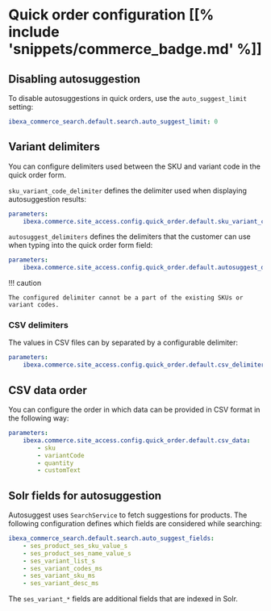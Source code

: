 # Quick order configuration [[% include 'snippets/commerce_badge.md' %]]

## Disabling autosuggestion

To disable autosuggestions in quick orders, use the `auto_suggest_limit` setting:

``` yaml
ibexa_commerce_search.default.search.auto_suggest_limit: 0
```

## Variant delimiters

You can configure delimiters used between the SKU and variant code in the quick order form.

`sku_variant_code_delimiter` defines the delimiter used when displaying autosuggestion results:

``` yaml
parameters:
    ibexa.commerce.site_access.config.quick_order.default.sku_variant_code_delimiter: '::'
```

`autosuggest_delimiters` defines the delimiters that the customer can use when typing into the quick order form field:

``` yaml
parameters:
    ibexa.commerce.site_access.config.quick_order.default.autosuggest_delimiters: [' ', '/', '-', '::']
```

!!! caution

    The configured delimiter cannot be a part of the existing SKUs or variant codes.

### CSV delimiters

The values in CSV files can by separated by a configurable delimiter:

``` yaml
parameters:
    ibexa.commerce.site_access.config.quick_order.default.csv_delimiters: [';', ',']
```

## CSV data order

You can configure the order in which data can be provided in CSV format in the following way:

``` yaml
parameters:
    ibexa.commerce.site_access.config.quick_order.default.csv_data:
        - sku
        - variantCode
        - quantity
        - customText
```

## Solr fields for autosuggestion

Autosuggest uses `SearchService` to fetch suggestions for products.
The following configuration defines which fields are considered while searching:

``` yaml
ibexa_commerce_search.default.search.auto_suggest_fields:
    - ses_product_ses_sku_value_s
    - ses_product_ses_name_value_s
    - ses_variant_list_s
    - ses_variant_codes_ms
    - ses_variant_sku_ms
    - ses_variant_desc_ms
```

The `ses_variant_*` fields are additional fields that are indexed in Solr.
